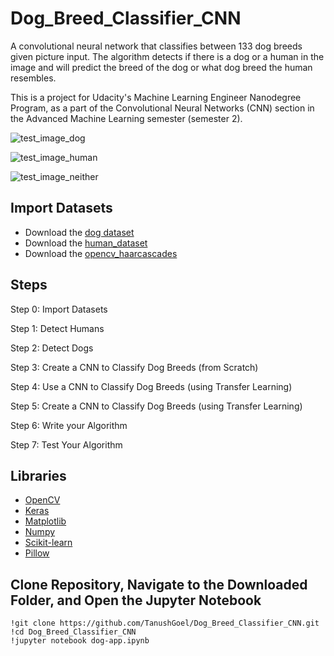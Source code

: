 # Dog_Breed_Classifier_CNN

A convolutional neural network that classifies between 133 dog breeds given picture input. The algorithm detects if there is a dog or a human in the image and will predict the breed of the dog or what dog breed the human resembles.


This is a project for Udacity's Machine Learning Engineer Nanodegree Program, as a part of the Convolutional Neural Networks (CNN) section in the Advanced Machine Learning semester (semester 2).

![test_image_dog](https://github.com/TanushGoel/Dog_Breed_Classifier_CNN/issues/1#issue-442597069)

![test_image_human](https://github.com/TanushGoel/Dog_Breed_Classifier_CNN/issues/1#issuecomment-491207578)

![test_image_neither](https://github.com/TanushGoel/Dog_Breed_Classifier_CNN/issues/1#issuecomment-491207517)

## Import Datasets

* Download the [dog dataset](https://s3-us-west-1.amazonaws.com/udacity-aind/dog-project/dogImages.zip)
* Download the [human_dataset](https://s3-us-west-1.amazonaws.com/udacity-aind/dog-project/lfw.zip)
* Download the [opencv_haarcascades](https://github.com/opencv/opencv/tree/master/data/haarcascades)


## Steps

Step 0: Import Datasets

Step 1: Detect Humans

Step 2: Detect Dogs

Step 3: Create a CNN to Classify Dog Breeds (from Scratch)

Step 4: Use a CNN to Classify Dog Breeds (using Transfer Learning)

Step 5: Create a CNN to Classify Dog Breeds (using Transfer Learning)

Step 6: Write your Algorithm

Step 7: Test Your Algorithm


## Libraries

- [OpenCV](https://opencv.org/) 
- [Keras](https://keras.io/) 
- [Matplotlib](https://matplotlib.org/) 
- [Numpy](http://www.numpy.org/)
- [Scikit-learn](https://scikit-learn.org/stable/)
- [Pillow](https://pillow.readthedocs.io/en/stable/)


## Clone Repository, Navigate to the Downloaded Folder, and Open the Jupyter Notebook

```
!git clone https://github.com/TanushGoel/Dog_Breed_Classifier_CNN.git
!cd Dog_Breed_Classifier_CNN
!jupyter notebook dog-app.ipynb
```
